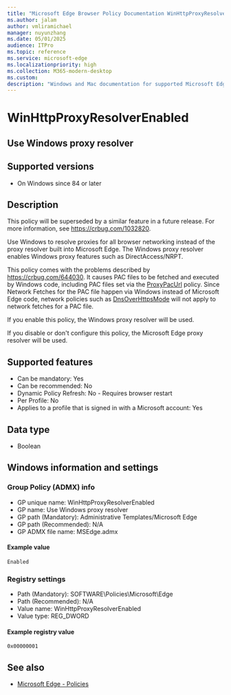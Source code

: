 ```yaml
---
title: "Microsoft Edge Browser Policy Documentation WinHttpProxyResolverEnabled"
ms.author: jalam
author: vmliramichael
manager: nuyunzhang
ms.date: 05/01/2025
audience: ITPro
ms.topic: reference
ms.service: microsoft-edge
ms.localizationpriority: high
ms.collection: M365-modern-desktop
ms.custom:
description: "Windows and Mac documentation for supported Microsoft Edge Browser policy: Use Windows proxy resolver"
---
```


<!--THIS FILE IS AUTOMATICALLY GENERATED. MANUAL CHANGES WILL BE OVERWRITTEN.-->
<!--Please contact the Microsoft Edge Manageability team with any questions.-->

# WinHttpProxyResolverEnabled

## Use Windows proxy resolver


## Supported versions

- On Windows since 84 or later

## Description

This policy will be superseded by a similar feature in a future release. For more information, see https://crbug.com/1032820.

Use Windows to resolve proxies for all browser networking instead of the proxy resolver built into Microsoft Edge. The Windows proxy resolver enables Windows proxy features such as DirectAccess/NRPT.

This policy comes with the problems described by https://crbug.com/644030. It causes PAC files to be fetched and executed by Windows code, including PAC files set via the [ProxyPacUrl](ProxyPacUrl.md) policy. Since Network Fetches for the PAC file happen via Windows instead of Microsoft Edge code, network policies such as [DnsOverHttpsMode](DnsOverHttpsMode.md) will not apply to network fetches for a PAC file.

If you enable this policy, the Windows proxy resolver will be used.

If you disable or don't configure this policy, the Microsoft Edge proxy resolver will be used.

## Supported features

- Can be mandatory: Yes
- Can be recommended: No
- Dynamic Policy Refresh: No - Requires browser restart
- Per Profile: No
- Applies to a profile that is signed in with a Microsoft account: Yes

## Data type

- Boolean

## Windows information and settings

### Group Policy (ADMX) info

- GP unique name: WinHttpProxyResolverEnabled
- GP name: Use Windows proxy resolver
- GP path (Mandatory): Administrative Templates/Microsoft Edge
- GP path (Recommended): N/A
- GP ADMX file name: MSEdge.admx

#### Example value

```
Enabled
```

### Registry settings

- Path (Mandatory): SOFTWARE\Policies\Microsoft\Edge
- Path (Recommended): N/A
- Value name: WinHttpProxyResolverEnabled
- Value type: REG_DWORD

#### Example registry value

```
0x00000001
```


## See also
- [Microsoft Edge - Policies](../microsoft-edge-policies.md)
